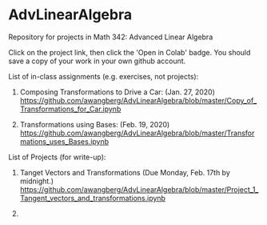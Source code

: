 # AdvLinearAlgebra
Repository for projects in Math 342: Advanced Linear Algebra

Click on the project link, then click the 'Open in Colab' badge.  You should save a copy of your work in your own github account.

List of in-class assignments (e.g. exercises, not projects):

1)  Composing Transformations to Drive a Car:  (Jan. 27, 2020)
     https://github.com/awangberg/AdvLinearAlgebra/blob/master/Copy_of_Transformations_for_Car.ipynb

2)  Transformations using Bases:  (Feb. 19, 2020)
     https://github.com/awangberg/AdvLinearAlgebra/blob/master/Transformations_uses_Bases.ipynb


List of Projects (for write-up):

1) Tanget Vectors and Transformations  (Due Monday, Feb. 17th by midnight.)  https://github.com/awangberg/AdvLinearAlgebra/blob/master/Project_1_Tangent_vectors_and_transformations.ipynb

2)
